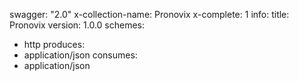 swagger: "2.0"
x-collection-name: Pronovix
x-complete: 1
info:
  title: Pronovix
  version: 1.0.0
schemes:
- http
produces:
- application/json
consumes:
- application/json